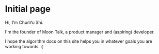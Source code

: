 # Initial page

Hi, I'm ChunYu Shi.

I'm the founder of Moon Talk, a product manager and \(aspiring\) developer.

I hope the algorithm docs on this site helps you in whatever goals you are working towards. :\)

